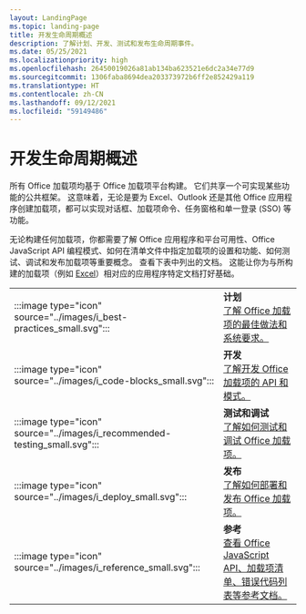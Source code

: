 ```yaml
---
layout: LandingPage
ms.topic: landing-page
title: 开发生命周期概述
description: 了解计划、开发、测试和发布生命周期事件。
ms.date: 05/25/2021
ms.localizationpriority: high
ms.openlocfilehash: 26450019026a81ab134ba623521e6dc2a34e77d9
ms.sourcegitcommit: 1306faba8694dea203373972b6ff2e852429a119
ms.translationtype: HT
ms.contentlocale: zh-CN
ms.lasthandoff: 09/12/2021
ms.locfileid: "59149486"
---
```

# <a name="development-lifecycle-overview"></a>开发生命周期概述

所有 Office 加载项均基于 Office 加载项平台构建。 它们共享一个可实现某些功能的公共框架。 这意味着，无论是要为 Excel、Outlook 还是其他 Office 应用程序创建加载项，都可以实现对话框、加载项命令、任务窗格和单一登录 (SSO) 等功能。

无论构建任何加载项，你都需要了解 Office 应用程序和平台可用性、Office JavaScript API 编程模式、如何在清单文件中指定加载项的设置和功能、如何测试、调试和发布加载项等重要概念。 查看下表中列出的文档。 这能让你为与所构建的加载项（例如 [Excel](../excel/index.yml)）相对应的应用程序特定文档打好基础。

|               |               |
| ------------- | ------------- |
| :::image type="icon" source="../images/i_best-practices_small.svg"::: | **计划**<br>[了解 Office 加载项的最佳做法和系统要求。](../concepts/add-in-development-best-practices.md) |
| :::image type="icon" source="../images/i_code-blocks_small.svg"::: | **开发**<br>[了解开发 Office 加载项的 API 和模式。](../develop/develop-overview.md) |
| :::image type="icon" source="../images/i_recommended-testing_small.svg"::: | **测试和调试**<br>[了解如何测试和调试 Office 加载项。](../testing/test-debug-office-add-ins.md) |
| :::image type="icon" source="../images/i_deploy_small.svg"::: | **发布**<br>[了解如何部署和发布 Office 加载项。](../publish/publish.md) |
| :::image type="icon" source="../images/i_reference_small.svg"::: | **参考**<br>[查看 Office JavaScript API、加载项清单、错误代码列表等参考文档。](../reference/javascript-api-for-office.md) |
